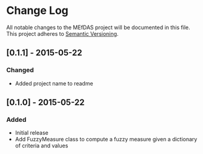 # Change Log
All notable changes to the MEfDAS project will be documented in this file.
This project adheres to [Semantic Versioning](http://semver.org/).


## [0.1.1] - 2015-05-22
### Changed
- Added project name to readme

## [0.1.0] - 2015-05-22
### Added

- Initial release
- Add FuzzyMeasure class to compute a fuzzy measure given a dictionary of criteria and values
